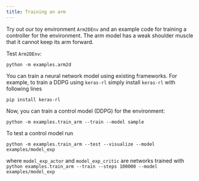 ```yaml
---
title: Training an arm
---
```


Try out our toy environment `Arm2DEnv` and an example code for training a controller for the environment.
The arm model has a weak shoulder muscle that it cannot keep its arm forward.

Test `Arm2DEnv`:

    python -m examples.arm2d

You can train a neural network model using existing frameworks. For example, to train a DDPG using `keras-rl` simply install `keras-rl` with following lines

    pip install keras-rl

Now, you can train a control model (DDPG) for the environment:

    python -m examples.train_arm --train --model sample

To test a control model run

    python -m examples.train_arm --test --visualize --model examples/model_exp

where `model_exp_actor` and `model_exp_critic` are networks trained with `python examples.train_arm --train --steps 100000 --model examples/model_exp`
